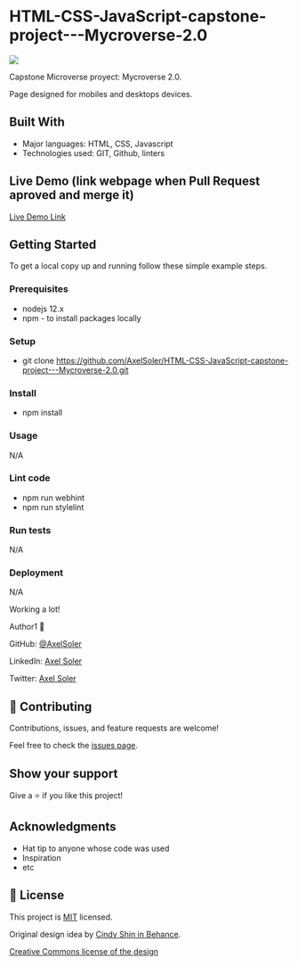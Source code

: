 # HTML-CSS-JavaScript-capstone-project---Mycroverse-2.0

![](https://img.shields.io/badge/Microverse-blueviolet)

Capstone Microverse proyect: Mycroverse 2.0.

Page designed for mobiles and desktops devices.

## Built With

- Major languages: HTML, CSS, Javascript
- Technologies used: GIT, Github, linters

## Live Demo (link webpage when Pull Request aproved and merge it)

[Live Demo Link](https://axelsoler.github.io/HTML-CSS-JavaScript-capstone-project---Mycroverse-2.0/)


## Getting Started

To get a local copy up and running follow these simple example steps.

### Prerequisites
* nodejs 12.x
* npm - to install packages locally

### Setup
* git clone https://github.com/AxelSoler/HTML-CSS-JavaScript-capstone-project---Mycroverse-2.0.git

### Install
* npm install

### Usage
N/A 

### Lint code
* npm run webhint
* npm run stylelint

### Run tests
N/A

### Deployment
N/A

Working a lot! 

Author1 👤 

GitHub: [@AxelSoler](https://github.com/AxelSoler)

LinkedIn: [Axel Soler](https://www.linkedin.com/in/axel-soler-685985232/)

Twitter: [Axel Soler](https://twitter.com/AxelSoler18)

## 🤝 Contributing

Contributions, issues, and feature requests are welcome!

Feel free to check the [issues page](../../issues/).

## Show your support

Give a ⭐️ if you like this project!

## Acknowledgments

- Hat tip to anyone whose code was used
- Inspiration
- etc

## 📝 License

This project is [MIT](./MIT.md) licensed.

Original design idea by [Cindy Shin in Behance](https://www.behance.net/adagio07).

[Creative Commons license of the design](https://creativecommons.org/licenses/by-nc/4.0/)
